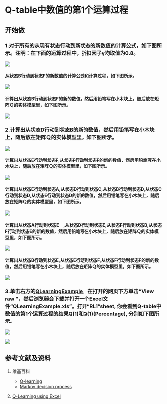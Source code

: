 ﻿# Q-table中数值的第1个运算过程

## 开始做

### 1.对于所有的从现有状态行动到新状态的新数值的计算公式，如下图所示。注明：在下面的运算过程中，折扣因子γ均取值为0.8。

![](/images/体验Q-Learning的基本原理/Q-table中数值的第1个运算过程/1a0.jpeg)

#### 从状态B行动到状态F的新数值的计算公式和计算过程，如下图所示。

![](/images/体验Q-Learning的基本原理/Q-table中数值的第1个运算过程/1a1.jpg)

#### 计算出从状态B行动到状态F的新的数值，然后用铅笔写在小木块上，随后放在矩阵Ｑ的实体模型里，如下图所示。

![](/images/体验Q-Learning的基本原理/Q-table中数值的第1个运算过程/1a2.jpg)

### 2.计算出从状态D行动到状态B的新的数值，然后用铅笔写在小木块上，随后放在矩阵Ｑ的实体模型里，如下图所示。

![](/images/体验Q-Learning的基本原理/Q-table中数值的第1个运算过程/2a1.jpg)

#### 计算出从状态E行动到状态F,从状态F行动到状态F的新的数值，然后用铅笔写在小木块上，随后放在矩阵Ｑ的实体模型里，如下图所示。

![](/images/体验Q-Learning的基本原理/Q-table中数值的第1个运算过程/2a2.jpg)

#### 计算出从状态E行动到状态A,从状态D行动到状态C,从状态B行动到状态D,从状态C行动到状态D,从状态E行动到状态D的新的数值，然后用铅笔写在小木块上，随后放在矩阵Ｑ的实体模型里，如下图所示。

![](/images/体验Q-Learning的基本原理/Q-table中数值的第1个运算过程/2a3.jpg)

#### 计算出从状态A行动到状态E　,从状态D行动到状态E,从状态F行动到状态B,从状态F行动到状态E的新的数值，然后用铅笔写在小木块上，随后放在矩阵Ｑ的实体模型里，如下图所示。

![](/images/体验Q-Learning的基本原理/Q-table中数值的第1个运算过程/2a4.jpg)

#### 计算出从状态B行动到状态E,从状态E行动到状态F,从状态F行动到状态F的新的数值，然后用铅笔写在小木块上，随后放在矩阵Ｑ的实体模型里，如下图所示。

![](/images/体验Q-Learning的基本原理/Q-table中数值的第1个运算过程/2a5.jpg)

### 3.单击右方的[QLearningExample](https://github.com/quanbinn/learn-dl-the-experimental-way/blob/master/issues%2Bhistory/excel/QLearningExample.xls)，在打开的网页下方单击“View raw ”，然后浏览器会下载并打开一个Excel文件“QLearningExample.xls”。打开“RL1”sheet, 你会看到Q-table中数值的第1个运算过程的结果Q(1)和Q(1)(Percentage), 分别如下图所示。

![](/images/体验Q-Learning的基本原理/Q-table中数值的第1个运算过程/Q1-1.png)

![](/images/体验Q-Learning的基本原理/Q-table中数值的第1个运算过程/Q1-2.png)

## 参考文献及资料

1. 维基百科
	- [Q-learning](https://en.wikipedia.org/wiki/Q-learning) 
	- [Markov decision process](https://en.wikipedia.org/wiki/Markov_decision_process) 

1. [Q-Learning using Excel](https://people.revoledu.com/kardi/tutorial/ReinforcementLearning/Q-Learning-Excel.htm)